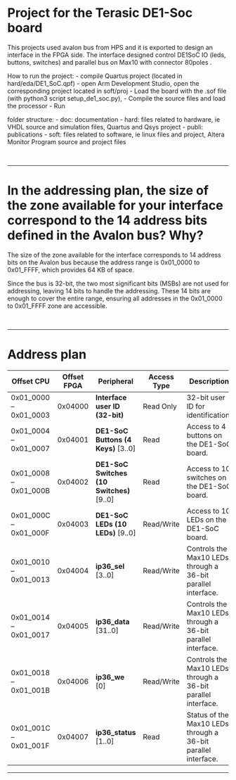 # Project for the Terasic DE1-Soc board

This projects used avalon bus from HPS and it is exported to design an interface in the FPGA side. 
The interface designed control DE1SoC IO (leds, buttons, switches) and parallel bus on Max10 with connector 80poles .


How to run the project:
    - compile Quartus project (located in hard/eda/DE1_SoC.qpf)
    - open Arm Development Studio, open the corresponding project located in soft/proj
    - Load the board with the .sof file (with python3 script setup_de1_soc.py), 
    - Compile the source files and load the processor
    - Run


folder structure:
    - doc: documentation
    - hard: files related to hardware, ie VHDL source and simulation files, Quartus and Qsys project
    - publi: publications
    - soft: files related to software, ie linux files and project, Altera Monitor Program source and project files

<br>

---

# In the addressing plan, the size of the zone available for your interface correspond to the 14 address bits defined in the Avalon bus? Why?

The size of the zone available for the interface corresponds to 14 address bits on the Avalon bus because the address range is 0x01_0000 to 0x01_FFFF, which provides 64 KB of space.

Since the bus is 32-bit, the two most significant bits (MSBs) are not used for addressing, leaving 14 bits to handle the addressing. These 14 bits are enough to cover the entire range, ensuring all addresses in the 0x01_0000 to 0x01_FFFF zone are accessible.

<br>

---

# Address plan

| **Offset CPU**         | **Offset FPGA** | **Peripheral**                        | **Access Type** | **Description**                                            |
|------------------------|-----------------|---------------------------------------|------------------|------------------------------------------------------------|
| 0x01_0000 – 0x01_0003  | 0x04000         | **Interface user ID (32-bit)**        | Read Only       | 32-bit user ID for identification.                         |
| 0x01_0004 – 0x01_0007  | 0x04001         | **DE1-SoC Buttons (4 Keys)** [3..0]   | Read            | Access to 4 buttons on the DE1-SoC board.                  |
| 0x01_0008 – 0x01_000B  | 0x04002         | **DE1-SoC Switches (10 Switches)** [9..0] | Read      | Access to 10 switches on the DE1-SoC board.                |
| 0x01_000C – 0x01_000F  | 0x04003         | **DE1-SoC LEDs (10 LEDs)** [9..0]     | Read/Write      | Access to 10 LEDs on the DE1-SoC board.                    |
| 0x01_0010 – 0x01_0013  | 0x04004         | **ip36_sel** [3..0]                   | Read/Write      | Controls the Max10 LEDs through a 36-bit parallel interface. |
| 0x01_0014 – 0x01_0017  | 0x04005         | **ip36_data** [31..0]                 | Read/Write      | Controls the Max10 LEDs through a 36-bit parallel interface. |
| 0x01_0018 – 0x01_001B  | 0x04006         | **ip36_we** [0]                       | Read/Write      | Controls the Max10 LEDs through a 36-bit parallel interface. |
| 0x01_001C – 0x01_001F  | 0x04007         | **ip36_status** [1..0]                | Read            | Status of the Max10 LEDs through a 36-bit parallel interface. |

---
